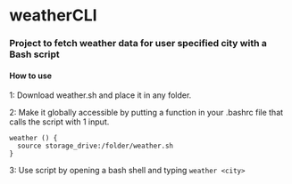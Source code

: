 # weatherCLI
### Project to fetch weather data for user specified city with a Bash script
#### How to use
1: Download weather.sh and place it in any folder.

2: Make it globally accessible by putting a function in your .bashrc file that calls the script with 1 input.

```
weather () {
  source storage_drive:/folder/weather.sh
}
```
3: Use script by opening a bash shell and typing ```weather <city>```
